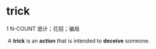 # trick

1 N-COUNT 诡计；花招；骗局

​	A **trick** is an **action** that is intended to **deceive** someone.